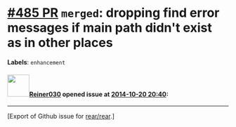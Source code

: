 [\#485 PR](https://github.com/rear/rear/pull/485) `merged`: dropping find error messages if main path didn't exist as in other places
=====================================================================================================================================

**Labels**: `enhancement`

#### <img src="https://avatars.githubusercontent.com/u/29528?v=4" width="50">[Reiner030](https://github.com/Reiner030) opened issue at [2014-10-20 20:40](https://github.com/rear/rear/pull/485):

------------------------------------------------------------------------

\[Export of Github issue for
[rear/rear](https://github.com/rear/rear).\]
